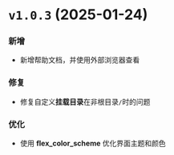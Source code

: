 # `v1.0.3` (2025-01-24)

### 新增
- 新增帮助文档，并使用外部浏览器查看

### 修复
- 修复自定义**挂载目录**在非根目录`/`时的问题

### 优化
- 使用 **flex_color_scheme** 优化界面主题和颜色